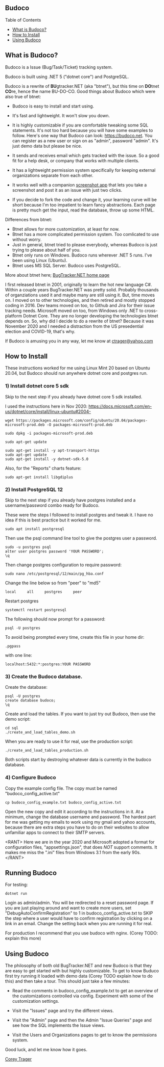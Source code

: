 ## Budoco

Table of Contents

* [What is Budoco?](#what-is-budoco)
* [How to Install](#how-to-install)
* [Using Budoco](#using-budoco)

## What is Budoco?

Budoco is a Issue (Bug/Task/Ticket) tracking system.

Budoco is built using .NET 5 ("dotnet core") and PostgreSQL.

Budoco is a rewrite of **BU**gtracker.NET (aka "btnet"), but this time on **DO**tnet **CO**re, hence the name BU-DO-CO. Good things about Budoco which were also true of btnet:


* Budoco is easy to install and start using. 

* It's fast and lightweight. It won't slow you down.

* It is highly customizable if you are comfortable tweaking some SQL statements. It's not too hard because you will have some examples to follow. Here's one way that Budoco can look: https://budoco.net. You can register as a new user or sign on as "admin", password "admin". It's just demo data but please be nice.

* It sends and receives email which gets tracked with the issue. So a good fit for a help desk, or company that works with multiple clients.

* It has a lightweight permission system specifically for keeping external organizations separate from each other.

* It works well with a companion [screenshot app](https://github.com/ctrager/budoco_screenshot) that lets you take a screenshot and post it as an issue with just two clicks.

* If you decide to fork the code and change it, your learning curve will be short because I'm too impatient to learn fancy abstractions. Each page is pretty much get the input, read the database, throw up some HTML.

Differences from btnet:
* Btnet allows for more customization, at least for now. 
* Btnet has a more complicated permission system. Too comlicated to use without worry.
* Just in general, btnet tried to please everybody, whereas Budoco is just trying to please about half of you.
* Btnet only runs on Windows. Budoco runs wherever .NET 5 runs. I've been using Linux (Ubuntu).
* Btnet uses MS SQL Server. Budoco uses PostgreSQL.

 More about btnet here; <a href="http://ifdefined.com/bugtrackernet.html">BugTracker.NET home page</a>


I first released btnet in 2001, originally to learn the hot new language C#. Within a couple years BugTracker.NET was pretty solid. Probably thousands of organziations used it and maybe many are still using it. But, time moves on. I moved on to other technologies, and then retired and mostly stopped coding in 2016. Dev teams moved on too, to Github and Jira for their issue tracking needs. Microsoft moved on too, from Windows only .NET to cross-platform Dotnet Core. They are no longer developing the technologies btnet depends on. So, why did I decide to do a rewrite of btnet? Because it was November 2020 and I needed a distraction from the US presedential election and COVID-19, that's why. 

If Budoco is amusing you in any way, let me know at ctrager@yahoo.com
  
## How to Install

These instructions worked for me using Linux Mint 20 based on Ubuntu 20.04, but Budoco should run anywhere dotnet core and postgres run.

### 1) Install dotnet core 5 sdk

Skip to the next step if you already have dotnet core 5 sdk installed.

I used the instructions here in Nov 2020: https://docs.microsoft.com/en-us/dotnet/core/install/linux-ubuntu#2004-

```
wget https://packages.microsoft.com/config/ubuntu/20.04/packages-microsoft-prod.deb -O packages-microsoft-prod.deb

sudo dpkg -i packages-microsoft-prod.deb

sudo apt-get update 

sudo apt-get install -y apt-transport-https
sudo apt-get update 
sudo apt-get install -y dotnet-sdk-5.0
```

Also, for the "Reports" charts feature:

```
sudo apt-get install libgdiplus
```


### 2) Install PostgreSQL 12

Skip to the next step if you already have postgres installed and a username/password combo ready for Budoco.

These were the steps I followed to install postgres and tweak it. I have no idea if this is best practice but it worked for me.

```
sudo apt install postgresql
```

Then use the psql command line tool to give the postgres user a password.

```
sudo -u postgres psql
alter user postgres password 'YOUR PASSWORD';
\q

```
Then change postgres configuration to require password:
```
sudo nano /etc/postgresql/12/main/pg_hba.conf
```
Change the line below so from "peer" to "md5"
```
local     all     postgres     peer
```
Restart postgres
```
systemctl restart postgresql
```
The following should now prompt for a password:
```
psql -U postgres
```
To avoid being prompted every time, create this file in your home dir:
```
.pgpass
```
with one line:
```
localhost:5432:*:postgres:YOUR PASSWORD
```


### 3) Create the Budoco database.

Create the database:

```
psql -U postgres
create database budoco;
\q
```

Create and load the tables. If you want to just try out Budoco, then use the demo script:

```
cd sql
./create_and_load_tables_demo.sh
```

When you are ready to use it for real, use the production script:

```
./create_and_load_tables_production.sh
```

Both scripts start by destroying whatever data is currently in the budoco database.

### 4) Configure Budoco

Copy the example config file. The copy must be named "budoco_config_active.txt"

```
cp budoco_config_example.txt budoco_config_active.txt
```

Open the new copy and edit it according to the instructions in it. At a minimum, change the database username and password. The hardest part for me was getting my emails to work using my gmail and yahoo accounts, because there are extra steps you have to do on their websites to allow unfamiliar apps to connect to their SMTP servers.

\<RANT>
Here we are in the year 2020 and Microsoft adopted a format for configuration files, "appsettings.json", that does *NOT* support comments. It makes me miss the ".ini" files from Windows 3.1 from the early 90s.
\</RANT>

## Running Budoco

For testing:

```
dotnet run
```

Login as admin/admin. You will be redirected to a reset password page. If you are just playing around and want to create more users, set "DebugAutoConfirmRegistration" to 1 in budoco_config_active.txt to SKIP the step where a user would have to confirm registration by clicking on a link in an email. Change the setting back when you are running it for real.

For production I recommend that you use budoco with nginx. (Corey TODO: explain this more)

## Using Budoco

The philosophy of both old BugTracker.NET and new Budoco is that they are easy to get started with but highly customizable. To get to know Buduco first try running it loaded with demo data (Corey TODO explain how to do this) and then take a tour. This should just take a few minutes:

* Read the comments in budoco_config_example.txt to get an overview of the customizations controlled via config. Experiment with some of the customization settings.

* Visit the "Issues" page and try the different views.

* Visit the "Admin" page and then the Admin "Issue Queries" page and see how the SQL implements the Issue views.

* Visit the Users and Organizations pages to get to know the permissions system.

Good luck, and let me know how it goes.

[Corey Trager](http://ctrager.github.io)

